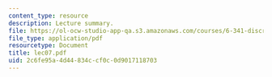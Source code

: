```yaml
---
content_type: resource
description: Lecture summary.
file: https://ol-ocw-studio-app-qa.s3.amazonaws.com/courses/6-341-discrete-time-signal-processing-fall-2005/2c6fe95a4d44834ccf0c0d9017118703_lec07.pdf
file_type: application/pdf
resourcetype: Document
title: lec07.pdf
uid: 2c6fe95a-4d44-834c-cf0c-0d9017118703
---
```

